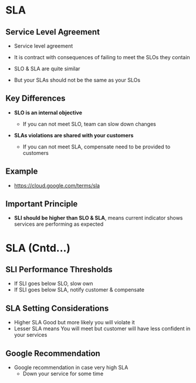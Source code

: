 # SLA

## Service Level Agreement

- Service level agreement

- It is contract with consequences of failing to meet the SLOs they contain

- SLO & SLA are quite similar

- But your SLAs should not be the same as your SLOs

## Key Differences

- **SLO is an internal objective**
  - If you can not meet SLO, team can slow down changes

- **SLAs violations are shared with your customers**
  - If you can not meet SLA, compensate need to be provided to customers

## Example
- https://cloud.google.com/terms/sla

## Important Principle
- **SLI should be higher than SLO & SLA**, means current indicator shows services are performing as expected

# SLA (Cntd...)

## SLI Performance Thresholds
- If SLI goes below SLO, slow own
- If SLI goes below SLA, notify customer & compensate

## SLA Setting Considerations
- Higher SLA Good but more likely you will violate it
- Lesser SLA means You will meet but customer will have less confident in your services

## Google Recommendation
- Google recommendation in case very high SLA
  - Down your service for some time

